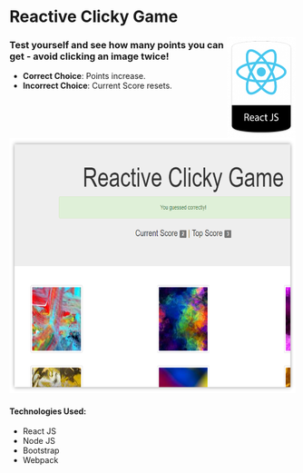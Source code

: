 # Reactive Clicky Game

<img align="right" width="120" height="178"
     title="Size Limit logo" src="public\images\ReactBadge.png">

### Test yourself and see how many points you can get - avoid clicking an image twice!

* **Correct Choice**: Points increase.
* **Incorrect Choice**: Current Score resets.

<p align="center">
  <img src="public\images\ReactiveClicky.png" alt="Reactive Clicky example"
       width="654" height="450">
</p>

#### Technologies Used:
* React JS
* Node JS
* Bootstrap
* Webpack
